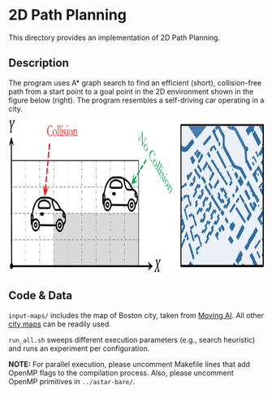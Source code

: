 # 2D Path Planning

This directory provides an implementation of 2D Path Planning.

## Description

The program uses A\* graph search to find an efficient (short), collision-free
path from a start point to a goal point in the 2D environment shown in the
figure below (right).  The program resembles a self-driving car operating in a
city.

<p align="center">
  <img
    width="900"
    height="300"
    src="../../.images/pp2d.png"
  >
</p>

## Code & Data
`input-maps/` includes the map of Boston city, taken from [Moving
AI](https://www.movingai.com). All other [city
maps](https://movingai.com/benchmarks/street/index.html) can be readily used.

`run_all.sh` sweeps different execution parameters (e.g., search heuristic) and
runs an experiment per configuration.

**NOTE:** For parallel execution, please uncomment Makefile lines that add
OpenMP flags to the compilation process. Also, please uncomment OpenMP
primitives in `../astar-bare/`.
